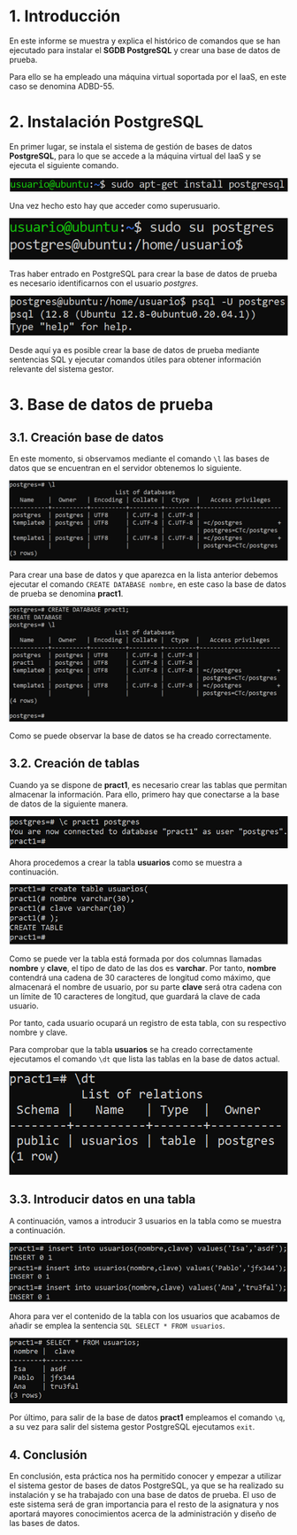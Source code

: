 # 1. Introducción
En este informe se muestra y explica el histórico de comandos que se han ejecutado para instalar el **SGDB PostgreSQL** y crear una base de datos de prueba. 

Para ello se ha empleado una máquina virtual soportada por el IaaS, en este caso se denomina ADBD-55.

# 2. Instalación PostgreSQL
En primer lugar, se instala el sistema de gestión de bases de datos **PostgreSQL**, para lo que se accede a la máquina virtual del IaaS y se ejecuta el siguiente comando.

![Instalación PostgreSQL](Imágenes/1.png)

Una vez hecho esto hay que acceder como superusuario.

![Acceso superusuario](Imágenes/2.png)

Tras haber entrado en PostgreSQL para crear la base de datos de prueba es necesario identificarnos con el usuario *postgres*.

![Acceso superusuario](Imágenes/3.png)

Desde aquí ya es posible crear la base de datos de prueba mediante sentencias SQL y ejecutar comandos útiles para obtener información relevante del sistema gestor.

# 3. Base de datos de prueba
 
## 3.1. Creación base de datos

En este momento, si observamos mediante el comando `\l` las bases de datos que se encuentran en el servidor obtenemos lo siguiente.

![Lista de bases de datos](Imágenes/4.png)

Para crear una base de datos y que aparezca en la lista anterior debemos ejecutar el comando `CREATE DATABASE nombre`, en este caso la base de datos de prueba se denomina **pract1**.

![Lista de bases de datos con pract1](Imágenes/5.png)

Como se puede observar la base de datos se ha creado correctamente.

## 3.2. Creación de tablas

Cuando ya se dispone de **pract1**, es necesario crear las tablas que permitan almacenar la información. Para ello, primero hay que conectarse a la base de datos de la siguiente manera.

![Acceso a bases de datos con pract1](Imágenes/6.png)

Ahora procedemos a crear la tabla **usuarios** como se muestra a continuación.

![Crear tabla usuarios](Imágenes/7.png)

Como se puede ver la tabla está formada por dos columnas llamadas  **nombre** y **clave**, el tipo de dato de las dos es **varchar**. Por tanto, **nombre** contendrá una cadena de 30 caracteres de longitud como máximo, que almacenará el nombre de usuario, por su parte **clave** será otra cadena con un límite de 10 caracteres de longitud, que guardará la clave de cada usuario.    

Por tanto, cada usuario ocupará un registro de esta tabla, con su respectivo nombre y clave.

Para comprobar que la tabla **usuarios** se ha creado correctamente ejecutamos el comando `\dt` que lista las tablas en la base de datos actual.

![Listar tablas](Imágenes/8.png)

## 3.3. Introducir datos en una tabla
A continuación,  vamos a introducir 3 usuarios en la tabla como se muestra a continuación.

![Insertar en la tabla](Imágenes/9.png)

Ahora para ver el contenido de la tabla con los usuarios que acabamos de añadir se emplea la sentencia `SQL SELECT * FROM usuarios`.

![Mostrar tabla usuarios](Imágenes/10.png)

Por último, para salir de la base de datos **pract1** empleamos el comando `\q`, a su vez para salir del sistema gestor PostgreSQL ejecutamos `exit`.

## 4. Conclusión

En conclusión, esta práctica nos ha permitido conocer y empezar a utilizar el sistema gestor de bases de datos PostgreSQL, ya que se ha realizado su instalación y se ha trabajado con una base de datos de prueba. El uso de este sistema será de gran importancia para el resto de la asignatura y nos aportará mayores conocimientos acerca de la administración y diseño de las bases de datos.
